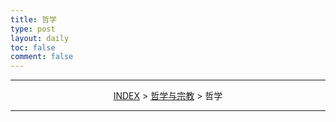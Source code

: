 ```yaml
---
title: 哲学
type: post
layout: daily
toc: false
comment: false
---
```

---
<span><center>[INDEX](/gknows/index) > [哲学与宗教](/gknows/哲学与宗教) > 哲学</center></span>

---
